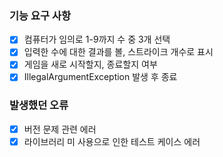 ### 기능 요구 사항

- [x] 컴퓨터가 임의로 1-9까지 수 중 3개 선택
- [x] 입력한 수에 대한 결과를 볼, 스트라이크 개수로 표시
- [x] 게임을 새로 시작할지, 종료할지 여부
- [x] IllegalArgumentException 발생 후 종료

### 발생했던 오류
- [x] 버전 문제 관련 에러
- [x] 라이브러리 미 사용으로 인한 테스트 케이스 에러